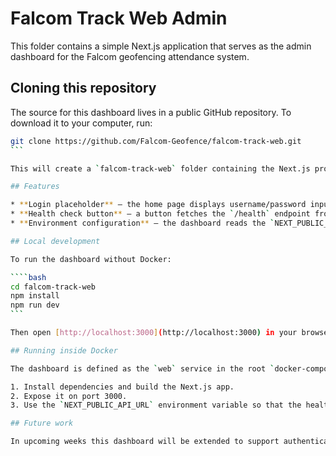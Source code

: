 # Falcom Track Web Admin

This folder contains a simple Next.js application that serves as the admin dashboard for the Falcom geofencing attendance system.

## Cloning this repository

The source for this dashboard lives in a public GitHub repository.  To download it to your computer, run:

````bash
git clone https://github.com/Falcom-Geofence/falcom-track-web.git
```

This will create a `falcom-track-web` folder containing the Next.js project.

## Features

* **Login placeholder** — the home page displays username/password inputs and a login button.  No authentication logic is implemented in week 1.
* **Health check button** — a button fetches the `/health` endpoint from the backend API and displays the JSON result.
* **Environment configuration** — the dashboard reads the `NEXT_PUBLIC_API_URL` environment variable to determine where to send requests.  It defaults to `http://localhost:8000` when not set.

## Local development

To run the dashboard without Docker:

````bash
cd falcom-track-web
npm install
npm run dev
```

Then open [http://localhost:3000](http://localhost:3000) in your browser.  The login placeholder should appear.  Click the “Check /health” button to verify the API, which must be running separately on port 8000.

## Running inside Docker

The dashboard is defined as the `web` service in the root `docker-compose.yml`.  When you run `docker-compose up --build` from the repository root it will:

1. Install dependencies and build the Next.js app.
2. Expose it on port 3000.
3. Use the `NEXT_PUBLIC_API_URL` environment variable so that the health check requests `http://api:8000/health` inside the Docker network.

## Future work

In upcoming weeks this dashboard will be extended to support authentication, management screens, maps for geofences and user attendance reporting.
